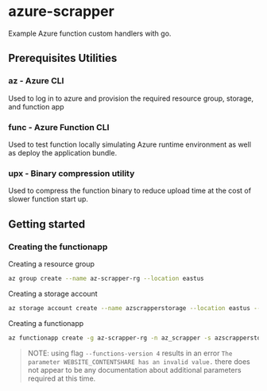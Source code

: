 # azure-scrapper
Example Azure function custom handlers with go.

## Prerequisites Utilities
### az - Azure CLI
Used to log in to azure and provision the required resource group, storage, and function app

### func - Azure Function CLI
Used to test function locally simulating Azure runtime environment as well as deploy the application bundle.

### upx - Binary compression utility
Used to compress the function binary to reduce upload time at the cost of slower function start up.

## Getting started
### Creating the functionapp

Creating a resource group
```bash
az group create --name az-scrapper-rg --location eastus
```

Creating a storage account
```bash
az storage account create --name azscrapperstorage --location eastus --resource-group az-scrapper-rg --sku Standard_LRS --allow-blob-public-access false
```

Creating a functionapp
```bash
az functionapp create -g az-scrapper-rg -n az_scrapper -s azscrapperstorage --consumption-plan-location eastus --runtime custom --disable-app-insights
```
> NOTE: using flag `--functions-version 4` results in an error `The parameter WEBSITE_CONTENTSHARE has an invalid value.` there does not appear to be any documentation about additional parameters required at this time.
